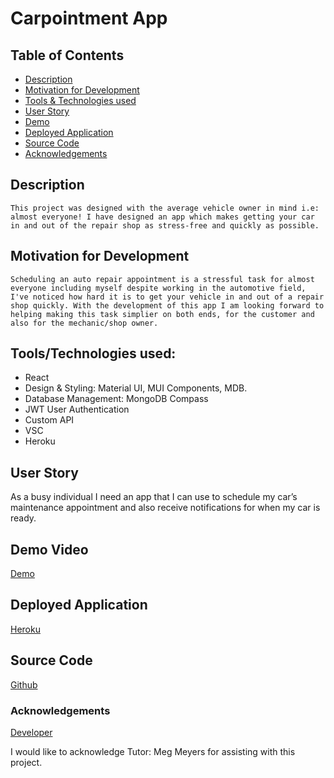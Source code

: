 # Carpointment App

## Table of Contents

- [Description](#description)
- [Motivation for Development](#motivation-for-developement)
- [Tools & Technologies used](#toolstechnologies-used)
- [User Story](#user-story)
- [Demo](#demo-video)
- [Deployed Application](#deployed-application)
- [Source Code](#source-code)
- [Acknowledgements](#acknowledgements)

## Description

```This project was designed with the average vehicle owner in mind i.e: almost everyone! I have designed an app which makes getting your car in and out of the repair shop as stress-free and quickly as possible.```

## Motivation for Development

```Scheduling an auto repair appointment is a stressful task for almost everyone including myself despite working in the automotive field, I've noticed how hard it is to get your vehicle in and out of a repair shop quickly. With the development of this app I am looking forward to helping making this task simplier on both ends, for the customer and also for the mechanic/shop owner.```

## Tools/Technologies used:

- React
- Design & Styling: Material UI, MUI Components, MDB.
- Database Management: MongoDB Compass
- JWT User Authentication
- Custom API
- VSC
- Heroku

## User Story

As a busy individual I need an app that I can use to schedule my car’s maintenance appointment and also receive notifications for when my car is ready.

## Demo Video

[Demo](https://drive.google.com/file/d/1odF0oS3ZrQeNMUsWGbfpjxRWTcrYj52V/view)

## Deployed Application

[Heroku](https://carpointment-e4f8d52722e3.herokuapp.com/)

## Source Code

[Github](https://github.com/KimTurboutique/Carpointment_App)

### Acknowledgements

[Developer](https://github.com/KimTurboutique)

I would like to acknowledge Tutor: Meg Meyers for assisting with this project.